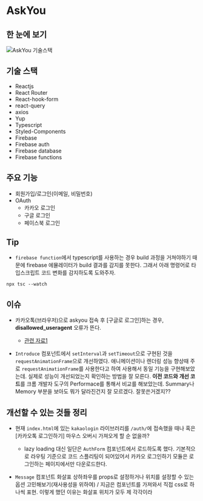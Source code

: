 # AskYou

## 한 눈에 보기

![AskYou 기술스택](https://user-images.githubusercontent.com/27342882/107143735-138f0a00-697a-11eb-93e3-e0a61c72f728.PNG)

## 기술 스택
- Reactjs
- React Router
- React-hook-form
- react-query
- axios
- Yup
- Typescript
- Styled-Components
- Firebase
- Firebase auth
- Firebase database
- Firebase functions

## 주요 기능
- 회원가입/로그인(이메일, 비밀번호)
- OAuth
  - 카카오 로그인
  - 구글 로그인
  - 페이스북 로그인

## Tip
- `firebase function`에서 typescript를 사용하는 경우 build 과정을 거쳐야하기 때문에 firebase 에뮬레이터가  build 결과를 감지를 못한다. 그래서 아래 명령어로 타입스크립트 코드 변화를 감지하도록 도와주자.
```
npx tsc --watch
```

## 이슈
- 카카오톡(브라우저)으로 askyou 접속 후 [구글로 로그인]하는 경우, **disallowed_useragent** 오류가 뜬다. 
  - [관련 자료1](https://developers-kr.googleblog.com/2016/08/modernizing-oauth-interactions-in-native-apps.html)

- `Introduce` 컴포넌트에서 `setInterval`과 `setTimeout`으로 구현된 것을 `requestAnimationFrame`으로 개선하였다. 애니메이션이나 렌더링 성능 향상때 주로 `requestAnimationFrame`를 사용한다고 하여 사용해서 동일 기능을 구현해보았는데. 실제로 성능이 개선되었는지 확인하는 방법을 잘 모른다. **이전 코드와 개선 코드**를 크롬 개발자 도구의 Performace를 통해서 비교를 해보았는데. Summary나 Memory 부분을 보아도 뭐가 달라진건지 잘 모르겠다. 잘못쓴거겠지??

## 개선할 수 있는 것들 정리
- 현재 `index.html`에 있는 `kakaologin` 라이브러리를 `/auth/`에 접속했을 때나 혹은 [카카오톡 로그인하기] 마우스 오버시 가져오게 할 순 없을까?
  - lazy loading 대신 일단은 `AuthForm` 컴포넌트에서 로드하도록 했다. 기본적으로 라우팅 기준으로 코드 스플리팅이 되어있어서 카카오 로그인하기 모듈은 로그인하는 페이지에서만 다운로드한다.

- `Message` 컴포넌트 화살표 상하좌우를 props로 설정하거나 위치를 설정할 수 있는 옵션 고민해보기(재사용성을 위하여) / 지금은 컴포넌트를 가져와서 직접 css로 하나씩 표현. 이렇게 했던 이유는 화살표 위치가 모두 제 각각이라